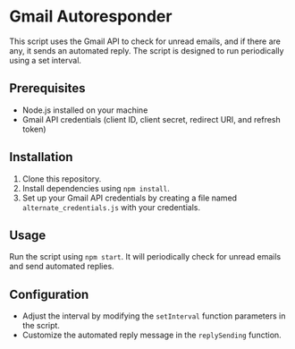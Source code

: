 # Gmail Autoresponder

This script uses the Gmail API to check for unread emails, and if there are any, it sends an automated reply. The script is designed to run periodically using a set interval.

## Prerequisites

- Node.js installed on your machine
- Gmail API credentials (client ID, client secret, redirect URI, and refresh token)

## Installation

1. Clone this repository.
2. Install dependencies using `npm install`.
3. Set up your Gmail API credentials by creating a file named `alternate_credentials.js` with your credentials.

## Usage

Run the script using `npm start`. It will periodically check for unread emails and send automated replies.

## Configuration

- Adjust the interval by modifying the `setInterval` function parameters in the script.
- Customize the automated reply message in the `replySending` function.
